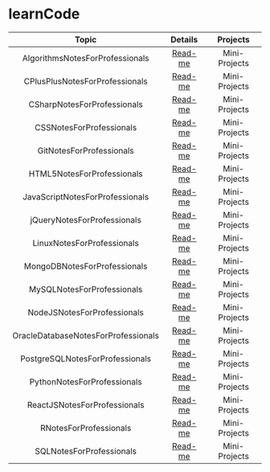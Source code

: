 # learnCode

| Topic | Details | Projects |
|:-----:|:-------:|:--------:|
| AlgorithmsNotesForProfessionals | [Read-me](/src/AlgorithmsNotesForProfessionals/README.md) | Mini-Projects |
| CPlusPlusNotesForProfessionals | [Read-me](/src/CPlusPlusNotesForProfessionals/README.md) | Mini-Projects |
| CSharpNotesForProfessionals | [Read-me](/src/CSharpNotesForProfessionals/README.md) | Mini-Projects |
| CSSNotesForProfessionals | [Read-me](/src/CSSNotesForProfessionals/README.md) | Mini-Projects |
| GitNotesForProfessionals | [Read-me](/src/GitNotesForProfessionals/README.md) | Mini-Projects |
| HTML5NotesForProfessionals | [Read-me](/src/HTML5NotesForProfessionals/README.md) | Mini-Projects |
| JavaScriptNotesForProfessionals | [Read-me](/src/JavaScriptNotesForProfessionals/README.md) | Mini-Projects |
| jQueryNotesForProfessionals | [Read-me](/src/jQueryNotesForProfessionals/README.md) | Mini-Projects |
| LinuxNotesForProfessionals | [Read-me](/src/LinuxNotesForProfessionals/README.md) | Mini-Projects |
| MongoDBNotesForProfessionals | [Read-me](/src/MongoDBNotesForProfessionals/README.md) | Mini-Projects |
| MySQLNotesForProfessionals | [Read-me](/src/MySQLNotesForProfessionals/README.md) | Mini-Projects |
| NodeJSNotesForProfessionals | [Read-me](/src/NodeJSNotesForProfessionals/README.md) | Mini-Projects |
| OracleDatabaseNotesForProfessionals | [Read-me](/src/OracleDatabaseNotesForProfessionals/README.md) | Mini-Projects |
| PostgreSQLNotesForProfessionals | [Read-me](/src/PostgreSQLNotesForProfessionals/README.md) | Mini-Projects |
| PythonNotesForProfessionals | [Read-me](/src/PythonNotesForProfessionals/README.md) | Mini-Projects |
| ReactJSNotesForProfessionals | [Read-me](/src/ReactJSNotesForProfessionals/README.md) | Mini-Projects |
| RNotesForProfessionals | [Read-me](/src/RNotesForProfessionals/README.md) | Mini-Projects |
| SQLNotesForProfessionals | [Read-me](/src/SQLNotesForProfessionals/README.md) | Mini-Projects |
